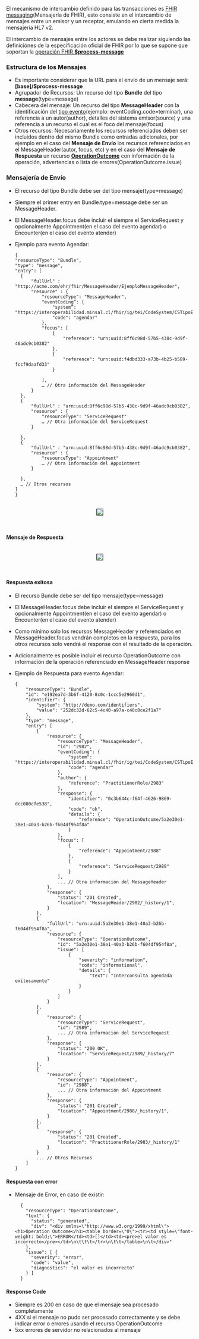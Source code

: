 
El mecanismo de intercambio definido para las transacciones es [FHIR messaging](https://www.hl7.org/fhir/R4/messaging.html)(Mensajería de FHIR), esto consiste en el intercambio de mensajes entre un emisor y un receptor, emulando en cierta medida la mensajería HL7 v2.

El intercambio de mensajes entre los actores se debe realizar siguiendo las definiciónes de la especificación oficial de FHIR por lo que se supone que soportan la [operación FHIR **$process-message**](https://www.hl7.org/fhir/R4/messageheader-operation-process-message.html)

### Estructura de los Mensajes

* Es importante considerar que la URL para el envío de un mensaje será: **[base]/$process-message**
* Agrupador de Recursos: Un recurso del tipo **Bundle** del tipo **message**(type=message)
* Cabecera del mensaje: Un recurso del tipo **MessageHeader** con la identificación del [tipo evento](ValueSet-VSTipoEventoLE.html)(ejemplo: eventCoding.code=terminar), una referencia a un autor(author), detalles del sistema emisor(source) y una referencia a un recurso el cual es el foco del mensaje(focus)
* Otros recursos: Necesariamente los recursos referenciados deben ser incluidos dentro del mismo Bundle como entradas adicionales, por ejemplo en el caso del **Mensaje de Envío** los recursos referenciados en el MessageHeader(autor, focus, etc) y en el caso del **Mensaje de Respuesta** un recurso [**OperationOutcome**](https://www.hl7.org/fhir/R4/operationoutcome.html) con información de la operación, advertencias o lista de errores(OperationOutcome.issue)


### Mensajería de Envío

* El recurso del tipo Bundle debe ser del tipo mensaje(type=message)
* Siempre el primer entry en Bundle.type=message debe ser un MessageHeader.
* El MessageHeader.focus debe incluir el siempre el ServiceRequest y opcionalmente Appointment(en el caso del evento agendar) o Encounter(en el caso del evento atender)
* Ejemplo para evento Agendar:

      {
      "resourceType": "Bundle",
      "type": "message",
      "entry": [
        {
            "fullUrl" : "http://acme.com/ehr/fhir/MessageHeader/EjemploMessageHeader",
            "resource" : {
                "resourceType": "MessageHeader",
                "eventCoding”: {
                    "system”: "https://interoperabilidad.minsal.cl/fhir/ig/tei/CodeSystem/CSTipoEventoLE”,
                    "code": "agendar"
                },
                "focus": [
                    {
                        "reference": "urn:uuid:8ff6c98d-57b5-438c-9d9f-46adc9cb0382"
                    },
                    {
                        "reference": "urn:uuid:f4dbd333-a73b-4b25-b589-fccf9daafd33"
                    }

                ],
                … // Otra información del MessageHeader
            }
        },
        {
            "fullUrl" : "urn:uuid:8ff6c98d-57b5-438c-9d9f-46adc9cb0382",
            "resource" : {
                "resourceType": "ServiceRequest"
                … // Otra información del ServiceRequest
            }

        },
        {
            "fullUrl" : "urn:uuid:8ff6c98d-57b5-438c-9d9f-46adc9cb0382",
            "resource" : {
                "resourceType": "Appointment"
                … // Otra información del Appointment
            }

        },
        … // Otros recursos
      ]
      }


<br>
<div align="center" >
  <img  style="border: 1px solid; color: black;" src="mensaje-envio.png"> 
  <p></p>
</div>
<br>


#### Mensaje de Respuesta

<br>
<div align="center" >
  <img  style="border: 1px solid; color: black;" src="mensaje-respuesta.png"> 
  <p></p>
</div>
<br>

#### Respuesta exitosa

* El recurso Bundle debe ser del tipo mensaje(type=message)
* El MessageHeader.focus debe incluir el siempre el ServiceRequest y opcionalmente Appointment(en el caso del evento agendar) o Encounter(en el caso del evento atender)
* Como mínimo solo los recursos MessageHeader y referenciados en MessageHeader.focus vendrán completos en la respuesta, para los otros recursos solo vendrá el response con el resultado de la operación.
* Adicionalmente es posible incluir el recurso OperationOutcome con información de la operación referenciado en MessageHeader.response 
* Ejemplo de Respuesta para evento Agendar:

      {
          "resourceType": "Bundle",
          "id": "e192ea7d-3b6f-4120-8c0c-1ccc5e2960d1",
          "identifier": {
              "system": "http://demo.com/identifiers",
              "value": "252dc32d-62c5-4c40-a97a-c48c8ce2f1a7"
          },
          "type": "message",
          "entry": [
              {
                  "resource": {
                      "resourceType": "MessageHeader",
                      "id": "2982",
                      "eventCoding": {
                          "system": "https://interoperabilidad.minsal.cl/fhir/ig/tei/CodeSystem/CSTipoEventoLE",
                          "code": "agendar"
                      },
                      "author": {
                          "reference": "PractitionerRole/2983"
                      },
                      "response": {
                          "identifier": "0c3b644c-f64f-4626-9869-dcc080cfe538",
                          "code": "ok",
                          "details": {
                              "reference": "OperationOutcome/5a2e30e1-38e1-40a3-b26b-f604df954f8a"
                          }
                      },
                      "focus": [
                          {
                              "reference": "Appointment/2988"
                          },
                          {
                              "reference": "ServiceRequest/2989"
                          }
                      ],
                      ... // Otra información del MessageHeader
                  },
                  "response": {
                      "status": "201 Created",
                      "location": "MessageHeader/2982/_history/1",
                  }
              },
              {
                  "fullUrl": "urn:uuid:5a2e30e1-38e1-40a3-b26b-f604df954f8a",
                  "resource": {
                      "resourceType": "OperationOutcome",
                      "id": "5a2e30e1-38e1-40a3-b26b-f604df954f8a",
                      "issue": [
                          {
                              "severity": "information",
                              "code": "informational",
                              "details": {
                                  "text": "Interconsulta agendada exitosamente"
                              }
                          }
                      ]
                  }
              },
              {
                  "resource": {
                      "resourceType": "ServiceRequest",
                      "id": "2989",
                      ... // Otra información del ServiceRequest
                  },
                  "response": {
                      "status": "200 OK",
                      "location": "ServiceRequest/2989/_history/7"
                  }
              },
              {
                  "resource": {
                      "resourceType": "Appointment",
                      "id": "2988",
                      ... // Otra información del Appointment
                  },
                  "response": {
                      "status": "201 Created",
                      "location": "Appointment/2988/_history/1",
                  }
              },
              {
                  "response": {
                      "status": "201 Created",
                      "location": "PractitionerRole/2983/_history/1"
                  }
              }
              ... // Otros Recursos
          ]
      }

#### Respuesta con error

* Mensaje de Error, en caso de existir: 

        {
          "resourceType": "OperationOutcome",
          "text": {
            "status": "generated",
            "div": "<div xmlns=\"http://www.w3.org/1999/xhtml\"><h1>Operation Outcome</h1><table border=\"0\"><tr><td style=\"font-weight: bold;\">ERROR</td><td>[]</td><td><pre>el valor es incorrecto</pre></td>\n\t\t\t</tr>\n\t\t</table>\n\t</div>"
          },
          "issue": [ {
            "severity": "error",
            "code": "value",
            "diagnostics": "el valor es incorrecto"
          } ]
        }

#### Response Code

* Siempre es 200  en caso de que el mensaje sea procesado completamente
* 4XX si el mensaje no pudo ser procesado correctamente y se debe indicar error o errores usando el recurso OperationOutcome
* 5xx errores de servidor no relacionados al mensaje
